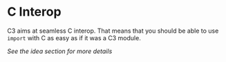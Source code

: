 # C Interop

C3 aims at seamless C interop. That means that you should be able to use `import` with C as easy as if it was a C3 module.

*See the idea section for more details*
